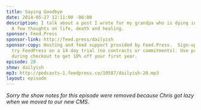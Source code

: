 ```yaml
---
title: Saying Goodbye
date: 2014-05-27 12:11:00 -06:00
description: I talk about a post I wrote for my grandpa who is dying in the hospital.
  A few thoughts on life, death and healing.
sponsor: Feed.Press
sponsor-link: http://feed.press/dailyish
sponsor-copy: Hosting and feed support provided by Feed.Press.  Sign-up today and
  try FeedPress on a 14 day trial (no contracts or commitments). Use promo code "dailyish"
  during checkout to get 10% off your first year.
episode: 20
show: dailyish
mp3: http://podcasts-1.feedpress.co/10587/dailyish-20.mp3
layout: episode
---
```


<em>Sorry the show notes for this episode were removed because Chris got lazy when we moved to our new CMS</em>.
